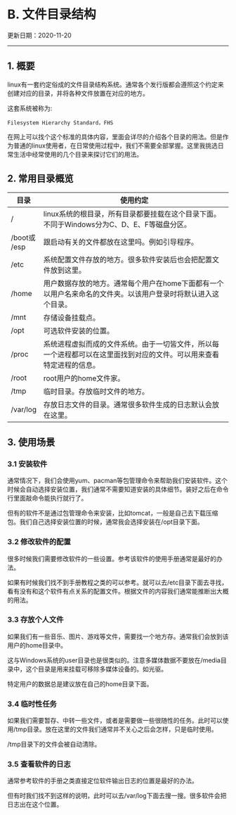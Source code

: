 # B. 文件目录结构

更新日期：2020-11-20

----------------------------------

## 1. 概要

linux有一套约定俗成的文件目录结构系统。通常各个发行版都会遵照这个约定来创建对应的目录，并将各种文件放置在对应的地方。

这套系统被称为:

    Filesystem Hierarchy Standard，FHS

在网上可以找个这个标准的具体内容，里面会详尽的介绍各个目录的用法。但是作为普通的linux使用者，在日常使用过程中，我们不需要全部掌握。这里我挑选日常生活中经常使用的几个目录来探讨它们的用法。

## 2. 常用目录概览

目录 |	使用约定
--- | ---
/	| linux系统的根目录，所有目录都要挂载在这个目录下面。不同于Windows分为C、D、E、F等磁盘分区。
/boot或<br>/esp |	跟启动有关的文件都放在这里吗。例如引导程序。
/etc |	系统配置文件存放的地方。很多软件安装后也会把配置文件放到这里。
/home |	用户数据存放的地方。通常每个用户在home下面都有一个以用户名来命名的文件夹。以该用户登录时将默认进入这个目录。
/mnt	| 存储设备挂载点。
/opt |	可选软件安装的位置。
/proc |	系统进程虚拟而成的文件系统。由于一切皆文件，所以每一个进程都可以在这里面找到对应的文件。可以用来查看特定进程的信息。
/root	| root用户的home文件家。
/tmp |	临时目录。存放临时文件的地方。
/var/log |	存放日志文件的目录。通常很多软件生成的日志默认会放在这里。

## 3. 使用场景

### 3.1 安装软件

通常情况下，我们会使用yum、pacman等包管理命令来帮助我们安装软件。这个时候会自动选择安装位置，我们通常不需要知道安装的具体细节。装好之后在命令行里面敲命令能执行就行了。

但有的软件不是通过包管理命令来安装，比如tomcat，一般是自己去下载压缩包。我们自己选择安装位置的时候，通常我会选择安装在/opt目录下面。

### 3.2 修改软件的配置

很多时候我们需要修改软件的一些设置。参考该软件的使用手册通常是最好的办法。

如果有时候我们找不到手册教程之类的可以参考。就可以去/etc目录下面去寻找，看有没有和这个软件有点关系的配置文件。根据文件的内容我们通常能推断出大概的用法。

### 3.3 存放个人文件

如果我们有一些音乐、图片、游戏等文件，需要找一个地方存。通常我们会放到该用户的home目录中。

这与Windows系统的user目录也是很类似的。注意多媒体数据不要放在/media目录中，这个目录是用来挂载可移除多媒体设备的。如光驱。

特定用户的数据总是建议放在自己的home目录下面。

### 3.4 临时性任务

如果我们需要暂存、中转一些文件，或者是需要做一些很随性的任务。此时可以使用/tmp目录。放在这里的文件我们通常并不关心之后会怎样，只是临时使用。

/tmp目录下的文件会被自动清除。

### 3.5 查看软件的日志

通常参考软件的手册之类直接定位软件输出日志的位置是最好的办法。

但有时我们找不到这样的说明，此时可以去/var/log下面去搜一搜。很多软件会把日志出在这个位置。
